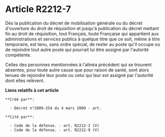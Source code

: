# Article R2212-7

Dès la publication du décret de mobilisation générale ou du décret d'ouverture du droit de réquisition et jusqu'à publication
du décret mettant fin au droit de réquisition, tout Français, toute Française qui appartient aux administrations et services
publics à quelque titre que ce soit, même à titre temporaire, est tenu, sans ordre spécial, de rester au poste qu'il occupe
ou de rejoindre tout autre poste qui pourrait lui être assigné par l'autorité compétente.

Celles des personnes mentionnées à l'alinéa précédent qui se trouvent absentes, pour toute autre cause que pour raison de
santé, sont alors tenues de rejoindre leur poste ou celui qui leur est assigné par l'autorité dont elles relèvent.

**Liens relatifs à cet article**

	**Créé par**:

	  - Décret n°2009-254 du 4 mars 2009 - art.

	**Cité par**:

	  - Code de la défense. - art. R2212-2 (V)
	  - Code de la défense. - art. R2212-9 (V)
